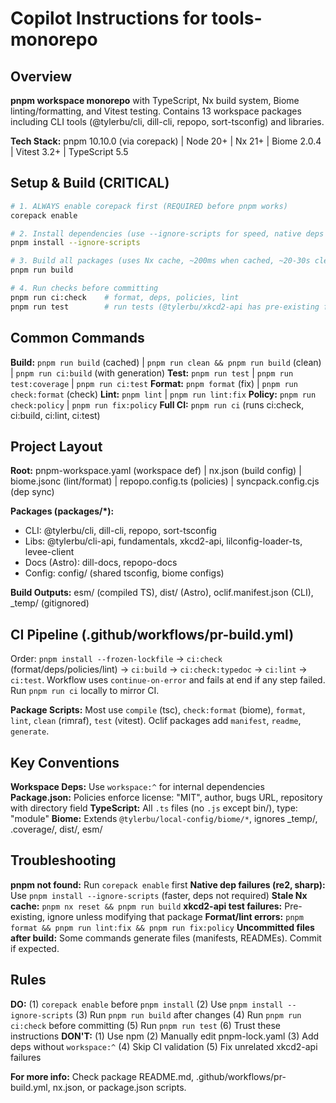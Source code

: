 # Copilot Instructions for tools-monorepo

## Overview
**pnpm workspace monorepo** with TypeScript, Nx build system, Biome linting/formatting, and Vitest testing. Contains 13 workspace packages including CLI tools (@tylerbu/cli, dill-cli, repopo, sort-tsconfig) and libraries.

**Tech Stack:** pnpm 10.10.0 (via corepack) | Node 20+ | Nx 21+ | Biome 2.0.4 | Vitest 3.2+ | TypeScript 5.5

## Setup & Build (CRITICAL)

```bash
# 1. ALWAYS enable corepack first (REQUIRED before pnpm works)
corepack enable

# 2. Install dependencies (use --ignore-scripts for speed, native deps like re2 are slow)
pnpm install --ignore-scripts

# 3. Build all packages (uses Nx cache, ~200ms when cached, ~20-30s clean)
pnpm run build

# 4. Run checks before committing
pnpm run ci:check    # format, deps, policies, lint
pnpm run test        # run tests (@tylerbu/xkcd2-api has pre-existing failures - ignore)
```

## Common Commands

**Build:** `pnpm run build` (cached) | `pnpm run clean && pnpm run build` (clean) | `pnpm run ci:build` (with generation)
**Test:** `pnpm run test` | `pnpm run test:coverage` | `pnpm run ci:test`
**Format:** `pnpm format` (fix) | `pnpm run check:format` (check)
**Lint:** `pnpm lint` | `pnpm run lint:fix`
**Policy:** `pnpm run check:policy` | `pnpm run fix:policy`
**Full CI:** `pnpm run ci` (runs ci:check, ci:build, ci:lint, ci:test)

## Project Layout

**Root:** pnpm-workspace.yaml (workspace def) | nx.json (build config) | biome.jsonc (lint/format) | repopo.config.ts (policies) | syncpack.config.cjs (dep sync)

**Packages (packages/*):**
- CLI: @tylerbu/cli, dill-cli, repopo, sort-tsconfig
- Libs: @tylerbu/cli-api, fundamentals, xkcd2-api, lilconfig-loader-ts, levee-client
- Docs (Astro): dill-docs, repopo-docs
- Config: config/ (shared tsconfig, biome configs)

**Build Outputs:** esm/ (compiled TS), dist/ (Astro), oclif.manifest.json (CLI), _temp/ (gitignored)

## CI Pipeline (.github/workflows/pr-build.yml)
Order: `pnpm install --frozen-lockfile` → `ci:check` (format/deps/policies/lint) → `ci:build` → `ci:check:typedoc` → `ci:lint` → `ci:test`. Workflow uses `continue-on-error` and fails at end if any step failed. Run `pnpm run ci` locally to mirror CI.

**Package Scripts:** Most use `compile` (tsc), `check:format` (biome), `format`, `lint`, `clean` (rimraf), `test` (vitest). Oclif packages add `manifest`, `readme`, `generate`.

## Key Conventions

**Workspace Deps:** Use `workspace:^` for internal dependencies
**Package.json:** Policies enforce license: "MIT", author, bugs URL, repository with directory field
**TypeScript:** All `.ts` files (no `.js` except bin/), type: "module"
**Biome:** Extends `@tylerbu/local-config/biome/*`, ignores _temp/, .coverage/, dist/, esm/

## Troubleshooting

**pnpm not found:** Run `corepack enable` first
**Native dep failures (re2, sharp):** Use `pnpm install --ignore-scripts` (faster, deps not required)
**Stale Nx cache:** `pnpm nx reset && pnpm run build`
**xkcd2-api test failures:** Pre-existing, ignore unless modifying that package
**Format/lint errors:** `pnpm format && pnpm run lint:fix && pnpm run fix:policy`
**Uncommitted files after build:** Some commands generate files (manifests, READMEs). Commit if expected.

## Rules

**DO:** (1) `corepack enable` before `pnpm install` (2) Use `pnpm install --ignore-scripts` (3) Run `pnpm run build` after changes (4) Run `pnpm run ci:check` before committing (5) Run `pnpm run test` (6) Trust these instructions
**DON'T:** (1) Use npm (2) Manually edit pnpm-lock.yaml (3) Add deps without `workspace:^` (4) Skip CI validation (5) Fix unrelated xkcd2-api failures

**For more info:** Check package README.md, .github/workflows/pr-build.yml, nx.json, or package.json scripts.
